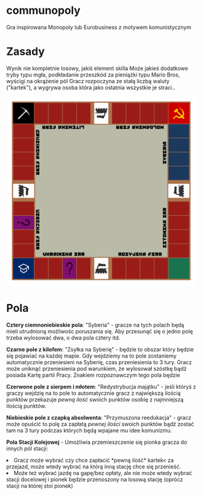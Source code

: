 # communopoly
Gra inspirowana Monopoly lub Eurobusiness z motywem komunistycznym

# Zasady
Wynik nie kompletnie losowy, jakiś element skilla
Może jakieś dodatkowe tryby typu mgła, podkładanie przeszkód za pieniążki typu Mario Bros, wyścigi na okrążenie pól
Gracz rozpoczyna ze stałą liczbą waluty ("kartek"), a wygrywa osoba która jako ostatnia wszystkie je straci..

![Prototyp planszy](./svg/plansza.svg)

# Pola
**Cztery ciemnoniebieskie pola**: "Syberia" - gracze na tych polach będą mieli utrudnioną możliwośc poruszania się.
Aby przesunąć się o jedno polę trzeba wylosować dwa, o dwa pola cztery itd.

**Czarne pole z kilofem**: "Zsyłka na Syberię" - będzie to obszar który będzie się pojawiać na każdej mapie.
Gdy wejdziemy na to pole zostaniemy automatycznie przeniesieni na Syberię, czas przeniesienia to 3 tury.
Gracz może uniknąć przeniesienia pod warunkiem, że wylosował szóstkę bądź posiada Kartę partii Pracy. Znakiem rozpoznawczym tego pola będzie

**Czerwone pole z sierpem i młotem**: "Redystrybucja majątku" - jeśli któryś z graczy wejdzię na to pole to automatycznie gracz z największą ilością punktów przekazuje *pewną ilość* swoich punktów osobię z najmniejszą ilością punktów.

**Niebieskie pole z czapką absolwenta**: "Przymuszona reedukacja" - gracz może opuścić to polę za zapłatą *pewnej ilości* swoich punktów bądź zostać tam na 3 tury podczas których będą wpajane mu idee komunizmu.

**Pola Stacji Kolejowej** - Umożliwia przemieszczenie się pionka gracza do innych pól stacji:
<li> Gracz może wybrać czy chce zapłacić *pewną ilość* kartek< za przejazd, może wtedy wybrać na którą inną stację chce się przenieść.
<li> Może też wybrać jazdę na gapę/bez opłaty, ale nie może wtedy wybrać stacji docelowej i pionek będzie przenoszony na losową stację (oprócz stacji na której stoi pionek)

